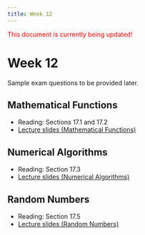 ```yaml
---
title: Week 12
---
```


<span style="color:red">This document is currently being updated!</span>


# Week 12
Sample exam questions to be provided later.


## Mathematical Functions
* Reading: Sections 17.1 and 17.2
* [Lecture slides (Mathematical Functions)]()

<div align="center">

</div>

## Numerical Algorithms
* Reading: Section 17.3
* [Lecture slides (Numerical Algorithms)]()

<div align="center">

</div>


## Random Numbers
* Reading: Section 17.5
* [Lecture slides (Random Numbers)]()

<div align="center">

</div>




